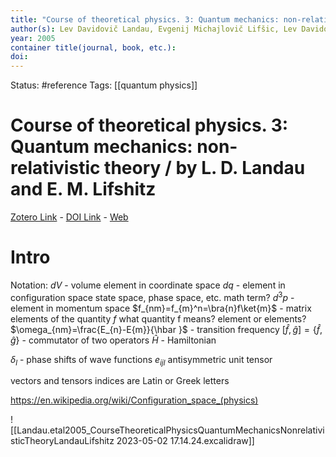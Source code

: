 ```yaml
---
title: "Course of theoretical physics. 3: Quantum mechanics: non-relativistic theory / by L. D. Landau and E. M. Lifshitz"
author(s): Lev Davidovič Landau, Evgenij Michajlovič Lifšic, Lev Davidovič Landau, Lev Davidovic Landau
year: 2005
container title(journal, book, etc.): 
doi: 
---
```

Status: #reference
Tags: [[quantum physics]]
# Course of theoretical physics. 3: Quantum mechanics: non-relativistic theory / by L. D. Landau and E. M. Lifshitz
[Zotero Link](zotero://select/items/@Landau.etal2005_CourseTheoreticalPhysicsQuantumMechanicsNonrelativisticTheoryLandauLifshitz) - [DOI Link](https://doi.org/) - [Web]()


# Intro

Notation: 
$dV$ - volume element in coordinate space
$dq$ - element in configuration space 
	state space, phase space, etc. math term?
$d^3p$ - element in momentum space
$f_{nm}=f_{m}^n=\bra{n}f\ket{m}$ - matrix elements of the quantity $f$ 
	what quantity f means? element or elements?
$\omega_{nm}=\frac{E_{n}-E{m}}{\hbar }$ - transition frequency 
$[\hat{f},\hat{g}]=\{\hat{f}, \hat{g}\}$ - commutator of two operators
$\hat{H}$ - Hamiltonian 

$\delta_{l}$ - phase shifts of wave functions
$e_{ijl}$ antisymmetric unit tensor

vectors and tensors indices are Latin or Greek letters

https://en.wikipedia.org/wiki/Configuration_space_(physics)

![[Landau.etal2005_CourseTheoreticalPhysicsQuantumMechanicsNonrelativisticTheoryLandauLifshitz 2023-05-02 17.14.24.excalidraw]]